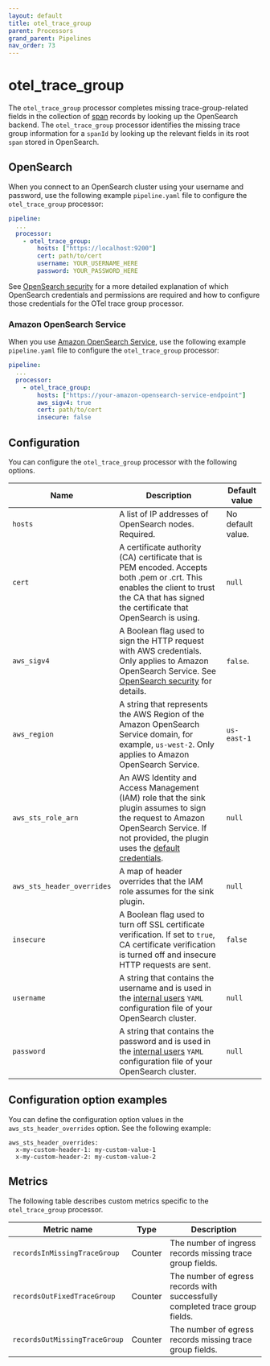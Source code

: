 ```yaml
---
layout: default
title: otel_trace_group
parent: Processors
grand_parent: Pipelines
nav_order: 73
---
```


# otel_trace_group 

The `otel_trace_group` processor completes missing trace-group-related fields in the collection of [span](https://github.com/opensearch-project/data-prepper/blob/834f28fdf1df6d42a6666e91e6407474b88e7ec6/data-prepper-api/src/main/java/org/opensearch/dataprepper/model/trace/Span.java) records by looking up the OpenSearch backend. The `otel_trace_group` processor identifies the missing trace group information for a `spanId` by looking up the relevant fields in its root `span` stored in OpenSearch.

## OpenSearch

When you connect to an OpenSearch cluster using your username and password, use the following example `pipeline.yaml` file to configure the `otel_trace_group` processor:

``` YAML
pipeline:
  ...
  processor:
    - otel_trace_group:
        hosts: ["https://localhost:9200"]
        cert: path/to/cert
        username: YOUR_USERNAME_HERE
        password: YOUR_PASSWORD_HERE
```

See [OpenSearch security]({{site.url}}{{site.baseurl}}/data-prepper/pipelines/configuration/sinks/opensearch/#opensearch-cluster-security) for a more detailed explanation of which OpenSearch credentials and permissions are required and how to configure those credentials for the OTel trace group processor.

### Amazon OpenSearch Service

When you use [Amazon OpenSearch Service]({{site.url}}{{site.baseurl}}/data-prepper/pipelines/configuration/sinks/opensearch/#amazon-opensearch-service-domain-security), use the following example `pipeline.yaml` file to configure the `otel_trace_group` processor:

``` YAML
pipeline:
  ...
  processor:
    - otel_trace_group:
        hosts: ["https://your-amazon-opensearch-service-endpoint"]
        aws_sigv4: true
        cert: path/to/cert
        insecure: false
```

## Configuration

You can configure the `otel_trace_group` processor with the following options.

| Name | Description | Default value |
| -----| ----| -----------|
| `hosts`| A list of IP addresses of OpenSearch nodes. Required. | No default value. | 
| `cert` | A certificate authority (CA) certificate that is PEM encoded. Accepts both .pem or .crt. This enables the client to trust the CA that has signed the certificate that OpenSearch is using. | `null` |
| `aws_sigv4` | A Boolean flag used to sign the HTTP request with AWS credentials. Only applies to Amazon OpenSearch Service. See [OpenSearch security](https://github.com/opensearch-project/data-prepper/blob/129524227779ee35a327c27c3098d550d7256df1/data-prepper-plugins/opensearch/security.md) for details. | `false`. |
| `aws_region` | A string that represents the AWS Region of the Amazon OpenSearch Service domain, for example, `us-west-2`. Only applies to Amazon OpenSearch Service. | `us-east-1` |
| `aws_sts_role_arn`| An AWS Identity and Access Management (IAM) role that the sink plugin assumes to sign the request to Amazon OpenSearch Service. If not provided, the plugin uses the [default credentials](https://sdk.amazonaws.com/java/api/latest/software/amazon/awssdk/auth/credentials/DefaultCredentialsProvider.html). | `null` |
| `aws_sts_header_overrides` | A map of header overrides that the IAM role assumes for the sink plugin. | `null` |
| `insecure` | A Boolean flag used to turn off SSL certificate verification. If set to `true`, CA certificate verification is turned off and insecure HTTP requests are sent. | `false` |
| `username` | A string that contains the username and is used in the [internal users]({{site.url}}{{site.baseurl}}'security/access-control/users-roles/) `YAML` configuration file of your OpenSearch cluster. | `null` |
| `password` | A string that contains the password and is used in the [internal users]({{site.url}}{{site.baseurl}}'security/access-control/users-roles/) `YAML` configuration file of your OpenSearch cluster. | `null` |

## Configuration option examples

You can define the configuration option values in the `aws_sts_header_overrides` option. See the following example:

```
aws_sts_header_overrides:
  x-my-custom-header-1: my-custom-value-1
  x-my-custom-header-2: my-custom-value-2
```

## Metrics

The following table describes custom metrics specific to the `otel_trace_group` processor.

| Metric name | Type | Description |
| ------------- | ---- | ----------- |
| `recordsInMissingTraceGroup` | Counter | The number of ingress records missing trace group fields. |
| `recordsOutFixedTraceGroup` | Counter | The number of egress records with successfully completed trace group fields. |
| `recordsOutMissingTraceGroup` | Counter | The number of egress records missing trace group fields. |